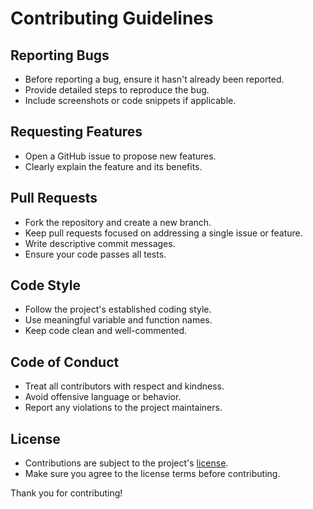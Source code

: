 # Contributing Guidelines

## Reporting Bugs

- Before reporting a bug, ensure it hasn't already been reported.
- Provide detailed steps to reproduce the bug.
- Include screenshots or code snippets if applicable.

## Requesting Features

- Open a GitHub issue to propose new features.
- Clearly explain the feature and its benefits.

## Pull Requests

- Fork the repository and create a new branch.
- Keep pull requests focused on addressing a single issue or feature.
- Write descriptive commit messages.
- Ensure your code passes all tests.

## Code Style

- Follow the project's established coding style.
- Use meaningful variable and function names.
- Keep code clean and well-commented.

## Code of Conduct

- Treat all contributors with respect and kindness.
- Avoid offensive language or behavior.
- Report any violations to the project maintainers.

## License

- Contributions are subject to the project's [license](https://github.com/SolidLabResearch/solid-stream-aggregator/blob/master/LICENCE.md).
- Make sure you agree to the license terms before contributing.

Thank you for contributing!
